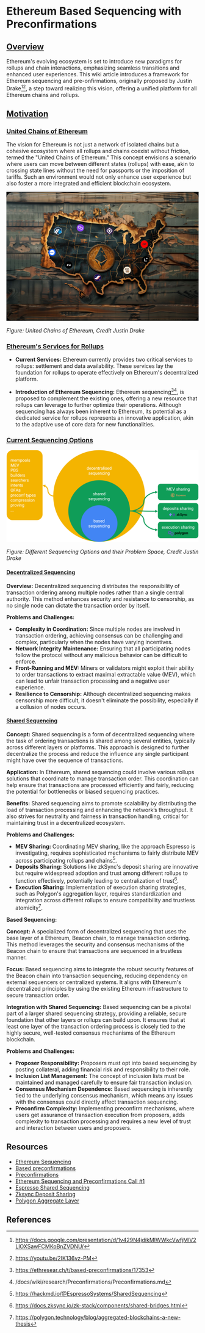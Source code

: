 # Ethereum Based Sequencing with Preconfirmations

## [Overview](#overview)

Ethereum's evolving ecosystem is set to introduce new paradigms for rollups and chain interactions, emphasizing seamless transitions and enhanced user experiences. This wiki article introduces a framework for Ethereum sequencing and pre-onfirmations, originally proposed by Justin Drake[^1][^4], a step toward realizing this vision, offering a unified platform for all Ethereum chains and rollups. 


## [Motivation](Motivation)

### [United Chains of Ethereum](#united-chains-of-ethereum)

The vision for Ethereum is not just a network of isolated chains but a cohesive ecosystem where all rollups and chains coexist without friction, termed the "United Chains of Ethereum." This concept envisions a scenario where users can move between different states (rollups) with ease, akin to crossing state lines without the need for passports or the imposition of tariffs. Such an environment would not only enhance user experience but also foster a more integrated and efficient blockchain ecosystem.

![United Chains of Ethereum](/docs/wiki/research/img/preconfs/united-chains-of-ethereum.jpg)

_Figure: United Chains of Ethereum, Credit Justin Drake_

### [Ethereum's Services for Rollups](#ethereums-services-for-rollups)

- **Current Services:** Ethereum currently provides two critical services to rollups: settlement and data availability. These services lay the foundation for rollups to operate effectively on Ethereum's decentralized platform.

- **Introduction of Ethereum Sequencing:** Ethereum sequencing[^2][^3], is proposed to complement the existing ones, offering a new resource that rollups can leverage to further optimize their operations. Although sequencing has always been inherent to Ethereum, its potential as a dedicated service for rollups represents an innovative application, akin to the adaptive use of core data for new functionalities.

### [Current Sequencing Options](#current-sequencing-options)

![Sequencing Types](/docs/wiki/research/img/preconfs/based-sequencing-problems-space.png)

_Figure: Different Sequencing Options and their Problem Space, Credit Justin Drake_


#### [Decentralized Sequencing](#decentralized-sequencing)

**Overview:** Decentralized sequencing distributes the responsibility of transaction ordering among multiple nodes rather than a single central authority. This method enhances security and resistance to censorship, as no single node can dictate the transaction order by itself.

**Problems and Challenges:**
- **Complexity in Coordination:** Since multiple nodes are involved in transaction ordering, achieving consensus can be challenging and complex, particularly when the nodes have varying incentives.
- **Network Integrity Maintenance:** Ensuring that all participating nodes follow the protocol without any malicious behavior can be difficult to enforce.
- **Front-Running and MEV:** Miners or validators might exploit their ability to order transactions to extract maximal extractable value (MEV), which can lead to unfair transaction processing and a negative user experience.
- **Resilience to Censorship:** Although decentralized sequencing makes censorship more difficult, it doesn't eliminate the possibility, especially if a collusion of nodes occurs.

#### [Shared Sequencing](#shared-sequencing)

**Concept:** Shared sequencing is a form of decentralized sequencing where the task of ordering transactions is shared among several entities, typically across different layers or platforms. This approach is designed to further decentralize the process and reduce the influence any single participant might have over the sequence of transactions.

**Application:** In Ethereum, shared sequencing could involve various rollups solutions that coordinate to manage transaction order. This coordination can help ensure that transactions are processed efficiently and fairly, reducing the potential for bottlenecks or biased sequencing practices.

**Benefits:** Shared sequencing aims to promote scalability by distributing the load of transaction processing and enhancing the network’s throughput. It also strives for neutrality and fairness in transaction handling, critical for maintaining trust in a decentralized ecosystem.

**Problems and Challenges:**
- **MEV Sharing:** Coordinating MEV sharing, like the approach Espresso is investigating, requires sophisticated mechanisms to fairly distribute MEV across participating rollups and chains[^5].
- **Deposits Sharing:** Solutions like zkSync's deposit sharing are innovative but require widespread adoption and trust among different rollups to function effectively, potentially leading to centralization of trust[^6].
- **Execution Sharing:** Implementation of execution sharing strategies, such as Polygon's aggregation layer, requires standardization and integration across different rollups to ensure compatibility and trustless atomicity[^7].

**Based Sequencing:**

**Concept:** A specialized form of decentralized sequencing that uses the base layer of a Ethereum, Beacon chain, to manage transaction ordering. This method leverages the security and consensus mechanisms of the Beacon chain to ensure that transactions are sequenced in a trustless manner.

**Focus:** Based sequencing aims to integrate the robust security features of the Beacon chain into transaction sequencing, reducing dependency on external sequencers or centralized systems. It aligns with Ethereum's decentralized principles by using the existing Ethereum infrastructure to secure transaction order.

**Integration with Shared Sequencing:** Based sequencing can be a pivotal part of a larger shared sequencing strategy, providing a reliable, secure foundation that other layers or rollups can build upon. It ensures that at least one layer of the transaction ordering process is closely tied to the highly secure, well-tested consensus mechanisms of the Ethereum blockchain.

**Problems and Challenges:**
- **Proposer Responsibility:** Proposers must opt into based sequencing by posting collateral, adding financial risk and responsibility to their role.
- **Inclusion List Management:** The concept of inclusion lists must be maintained and managed carefully to ensure fair transaction inclusion.
- **Consensus Mechanism Dependence:** Based sequencing is inherently tied to the underlying consensus mechanism, which means any issues with the consensus could directly affect transaction sequencing.
- **Preconfirm Complexity:** Implementing preconfirm mechanisms, where users get assurance of transaction execution from proposers, adds complexity to transaction processing and requires a new level of trust and interaction between users and proposers.


## Resources
- [Ethereum Sequencing](https://docs.google.com/presentation/d/1v429N4jdikMIWWkcVwfjMlV2LlOXSawFCMKoBnZVDNU/)
- [Based preconfirmations](https://ethresear.ch/t/based-preconfirmations/17353)
- [Preconfirmations](/docs/wiki/research/Preconfirmations/Preconfirmations.md)
- [Ethereum Sequencing and Preconfirmations Call #1](https://youtu.be/2IK136vz-PM)
- [Espresso Shared Sequencing](https://hackmd.io/@EspressoSystems/SharedSequencing)
- [Zksync Deposit Sharing](https://docs.zksync.io/zk-stack/components/shared-bridges.html)
- [Polygon Aggregate Layer](https://polygon.technology/blog/aggregated-blockchains-a-new-thesis)


## References
[^1]: https://docs.google.com/presentation/d/1v429N4jdikMIWWkcVwfjMlV2LlOXSawFCMKoBnZVDNU/
[^2]: https://ethresear.ch/t/based-preconfirmations/17353
[^3]: /docs/wiki/research/Preconfirmations/Preconfirmations.md
[^4]: https://youtu.be/2IK136vz-PM
[^5]: https://hackmd.io/@EspressoSystems/SharedSequencing
[^6]: https://docs.zksync.io/zk-stack/components/shared-bridges.html
[^7]: https://polygon.technology/blog/aggregated-blockchains-a-new-thesis
